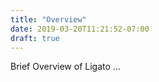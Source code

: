 ```yaml
---
title: "Overview"
date: 2019-03-20T11:21:52-07:00
draft: true
---
```


Brief Overview of Ligato ...
